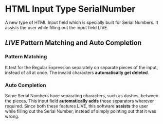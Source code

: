 # HTML Input Type SerialNumber
A new type of HTML Input field which is specially built for Serial Numbers. It assists the user while filling out the input field LIVE.
## _LIVE_ Pattern Matching and Auto Completion
### Pattern Matching
It test for the Regular Expression separately on separate pieces of the input, instead of all at once. The invalid characters __automatically get deleted__.
### Auto Completion
Some Serial Numbers have separating characters, such as dashes, between the pieces. This input field __automatically adds__ those separators wherever required.
Since both these features LIVE, this software __assists__ the user while filling out the Serial Number, instead of simply pointing out that it was wrong.
